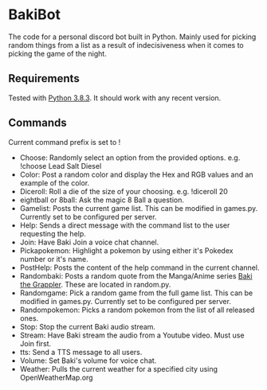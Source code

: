 # BakiBot
The code for a personal discord bot built in Python. Mainly used for picking random things from a list as a result of indecisiveness when it comes to picking the game of the night.

## Requirements
Tested with [Python 3.8.3](https://www.python.org/downloads/release/python-383/). It should work with any recent version. 

## Commands
Current command prefix is set to !

- Choose: Randomly select an option from the provided options. e.g. !choose Lead Salt Diesel
- Color: Post a random color and display the Hex and RGB values and an example of the color. 
- Diceroll: Roll a die of the size of your choosing. e.g. !diceroll 20
- eightball or 8ball: Ask the magic 8 Ball a question. 
- Gamelist: Posts the current game list. This can be modified in games.py. Currently set to be configured per server.
- Help: Sends a direct message with the command list to the user requesting the help. 
- Join: Have Baki Join a voice chat channel. 
- Pickapokemon: Highlight a pokemon by using either it's Pokedex number or it's name.
- PostHelp: Posts the content of the help command in the current channel. 
- Randombaki: Posts a random quote from the Manga/Anime series [Baki the Grappler](https://en.wikipedia.org/wiki/Baki_the_Grappler). These are located in random.py. 
- Randomgame: Pick a random game from the full game list. This can be modified in games.py. Currently set to be configured per server.
- Randompokemon: Picks a random pokemon from the list of all released ones. 
- Stop: Stop the current Baki audio stream. 
- Stream: Have Baki stream the audio from a Youtube video. Must use Join first. 
- tts: Send a TTS message to all users. 
- Volume: Set Baki's volume for voice chat. 
- Weather: Pulls the current weather for a specified city using OpenWeatherMap.org
